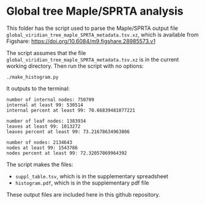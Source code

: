 # Global tree Maple/SPRTA analysis

This folder has the script used to parse the Maple/SPRTA output file
`global_viridian_tree_maple_SPRTA_metadata.tsv.xz`, which is available
from Figshare: https://doi.org/10.6084/m9.figshare.28985573.v1

The script assumes that the file
`global_viridian_tree_maple_SPRTA_metadata.tsv.xz`
is in the current working directory. Then run the script with no options:

```
./make_histogram.py
```

It outputs to the terminal:
```
number of internal nodes: 750709
internal at least 99: 530514
internal percent at least 99: 70.66839481077221

number of leaf nodes: 1383934
leaves at least 99: 1013272
leaves percent at least 99: 73.21678634963806

number of nodes: 2134643
nodes at least 99: 1543786
nodes percent at least 99: 72.32057069964392
```

The script makes the files:
* `suppl_table.tsv`, which is in the supplementary spreadsheet
* `histogram.pdf`, which is in the supplementary pdf file

These output files are included here in this github repository.
